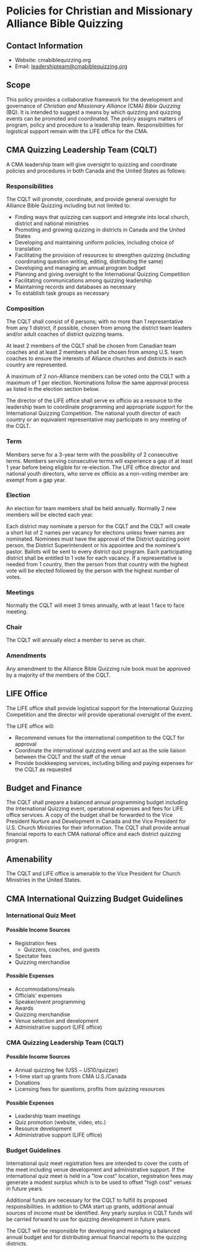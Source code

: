 # Policies for Christian and Missionary Alliance Bible Quizzing

## Contact Information

- Website: cmabiblequizzing.org
- Email: leadershipteam@cmabiblequizzing.org

## Scope

This policy provides a collaborative framework for the development and governance of *Christian and Missionary Alliance* (CMA) *Bible Quizzing* (BQ). It is intended to suggest a means by which quizzing and quizzing events can be promoted and coordinated. The policy assigns matters of program, policy and procedure to a leadership team. Responsibilities for logistical support remain with the LIFE office for the CMA.

## CMA Quizzing Leadership Team (CQLT)

A CMA leadership team will give oversight to quizzing and coordinate policies and procedures in both Canada and the United States as follows:

### Responsibilities

The CQLT will promote, coordinate, and provide general oversight for Alliance Bible Quizzing including but not limited to:

- Finding ways that quizzing can support and integrate into local church, district and national ministries
- Promoting and growing quizzing in districts in Canada and the United States
- Developing and maintaining uniform policies, including choice of translation
- Facilitating the provision of resources to strengthen quizzing (including coordinating question writing, editing, distributing the same)
- Developing and managing an annual program budget
- Planning and giving oversight to the International Quizzing Competition
- Facilitating communications among quizzing leadership
- Maintaining records and databases as necessary
- To establish task groups as necessary

### Composition

The CQLT shall consist of 6 persons; with no more than 1 representative from any 1 district, if possible, chosen from among the district team leaders and/or adult coaches of district quizzing teams.

At least 2 members of the CQLT shall be chosen from Canadian team coaches and at least 2 members shall be chosen from among U.S. team coaches to ensure the interests of Alliance churches and districts in each country are represented.

A maximum of 2 non-Alliance members can be voted onto the CQLT with a maximum of 1 per election. Nominations follow the same approval process as listed in the election section below.

The director of the LIFE office shall serve ex officio as a resource to the leadership team to coordinate programming and appropriate support for the International Quizzing Competition. The national youth director of each country or an equivalent representative may participate in any meeting of the CQLT.

### Term

Members serve for a 3-year term with the possibility of 2 consecutive terms. Members serving consecutive terms will experience a gap of at least 1 year before being eligible for re-election. The LIFE office director and national youth directors, who serve ex officio as a non-voting member are exempt from a gap year.

### Election

An election for team members shall be held annually. Normally 2 new members will be elected each year.

Each district may nominate a person for the CQLT and the CQLT will create a short list of 2 names per vacancy for elections unless fewer names are nominated. Nominees must have the approval of the District quizzing point person, the District Superintendent or his appointee and the nominee's pastor. Ballots will be sent to every district quiz program. Each participating district shall be entitled to 1 vote for each vacancy. If a representative is needed from 1 country, then the person from that country with the highest vote will be elected followed by the person with the highest number of votes.

### Meetings

Normally the CQLT will meet 3 times annually, with at least 1 face to face meeting.

### Chair

The CQLT will annually elect a member to serve as chair.

### Amendments

Any amendment to the Alliance Bible Quizzing rule book must be approved by a majority of the members of the CQLT.

## LIFE Office

The LIFE office shall provide logistical support for the International Quizzing Competition and the director will provide operational oversight of the event.

The LIFE office will:

- Recommend venues for the international competition to the CQLT for approval
- Coordinate the international quizzing event and act as the sole liaison between the CQLT and the staff of the venue
- Provide bookkeeping services, including billing and paying expenses for the CQLT as requested

## Budget and Finance

The CQLT shall prepare a balanced annual programming budget including the International Quizzing event, operational expenses and fees for LIFE office services. A copy of the budget shall be forwarded to the Vice President Nurture and Development in Canada and the Vice President for U.S. Church Ministries for their information. The CQLT shall provide annual financial reports to each CMA national office and each district quizzing program.

## Amenability

The CQLT and LIFE office is amenable to the Vice President for Church Ministries in the United States.

## CMA International Quizzing Budget Guidelines

### International Quiz Meet

#### Possible Income Sources

- Registration fees
     - Quizzers, coaches, and guests
- Spectator fees
- Quizzing merchandise

#### Possible Expenses

- Accommodations/meals
- Officials' expenses
- Speaker/event programming
- Awards
- Quizzing merchandise
- Venue selection and development
- Administrative support (LIFE office)

### CMA Quizzing Leadership Team (CQLT)

#### Possible Income Sources

- Annual quizzing fee (US$5-US$10/quizzer)
- 1-time start up grants from CMA U.S./Canada
- Donations
- Licensing fees for questions, profits from quizzing resources

#### Possible Expenses

- Leadership team meetings
- Quiz promotion (website, video, etc.)
- Resource development
- Administrative support (LIFE office)

### Budget Guidelines

International quiz meet registration fees are intended to cover the costs of the meet including venue development and administrative support. If the international quiz meet is held in a "low cost" location, registration fees may generate a modest surplus which is to be used to offset "high cost" venues in future years.

Additional funds are necessary for the CQLT to fulfill its proposed responsibilities. In addition to CMA start up grants, additional annual sources of income must be identified. Any yearly surplus in CQLT funds will be carried forward to use for quizzing development in future years.

The CQLT will be responsible for developing and managing a balanced annual budget and for distributing annual financial reports to the quizzing districts.
